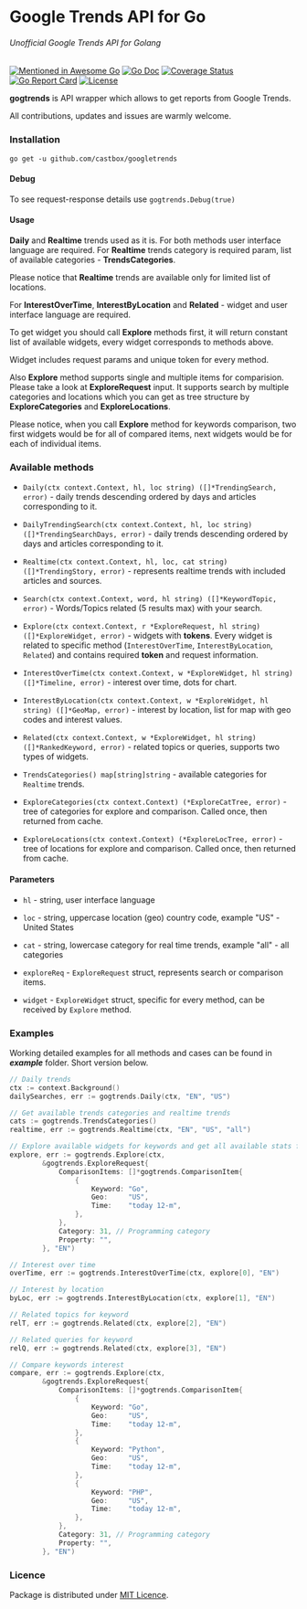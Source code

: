 # Google Trends API for Go

###### Unofficial Google Trends API for Golang

[![Mentioned in Awesome Go](https://awesome.re/mentioned-badge.svg)](https://github.com/avelino/awesome-go) [![Go Doc](https://img.shields.io/badge/godoc-reference-blue.svg?style=flat-square)](https://godoc.org/github.com/groovili/gogtrends) [![Coverage Status](https://coveralls.io/repos/github/groovili/gogtrends/badge.svg?branch=master)](https://coveralls.io/github/groovili/gogtrends?branch=master) [![Go Report Card](https://goreportcard.com/badge/github.com/groovili/gogtrends)](https://goreportcard.com/report/github.com/groovili/gogtrends) [![License](https://img.shields.io/badge/licence-MIT-blue.svg)](https://github.com/groovili/gogtrends/blob/master/LICENSE)

**gogtrends** is API wrapper which allows to get reports from Google Trends.

All contributions, updates and issues are warmly welcome.

### Installation 

``go get -u github.com/castbox/googletrends``

#### Debug

To see request-response details use `gogtrends.Debug(true)`

#### Usage

**Daily** and **Realtime** trends used as it is. For both methods user interface language are required. For **Realtime** trends category is required param, list of available categories -  **TrendsCategories**.

Please notice that **Realtime** trends are available only for limited list of locations.


For **InterestOverTime**, **InterestByLocation** and **Related** - widget and user interface language are required.

To get widget you should call **Explore** methods first, it will return constant list of available widgets, every widget corresponds to methods above.

Widget includes request params and unique token for every method.

Also **Explore** method supports single and multiple items for comparision. Please take a look at **ExploreRequest** input.
It supports search by multiple categories and locations which you can get as tree structure by **ExploreCategories** and **ExploreLocations**.

Please notice, when you call **Explore** method for keywords comparison, two first widgets would be for all of compared items, next widgets would be for each of individual items.

### Available methods

* `Daily(ctx context.Context, hl, loc string) ([]*TrendingSearch, error)` - daily trends descending ordered by days and articles corresponding to it.

* `DailyTrendingSearch(ctx context.Context, hl, loc string) ([]*TrendingSearchDays, error)` - daily trends descending ordered by days and articles corresponding to it.

* `Realtime(ctx context.Context, hl, loc, cat string) ([]*TrendingStory, error)` - represents realtime trends with included articles and sources.

* `Search(ctx context.Context, word, hl string) ([]*KeywordTopic, error)` - Words/Topics related (5 results max) with your search.

* `Explore(ctx context.Context, r *ExploreRequest, hl string) ([]*ExploreWidget, error)` - widgets with **tokens**. Every widget is related to specific method (`InterestOverTime`, `InterestByLocation`, `Related`) and contains required **token** and request information.

* `InterestOverTime(ctx context.Context, w *ExploreWidget, hl string) ([]*Timeline, error)` - interest over time, dots for chart. 

* `InterestByLocation(ctx context.Context, w *ExploreWidget, hl string) ([]*GeoMap, error)` - interest by location, list for map with geo codes and interest values.

* `Related(ctx context.Context, w *ExploreWidget, hl string) ([]*RankedKeyword, error)` - related topics or queries, supports two types of widgets.

* `TrendsCategories() map[string]string` - available categories for `Realtime` trends.

* `ExploreCategories(ctx context.Context) (*ExploreCatTree, error)` - tree of categories for explore and comparison. Called once, then returned from cache.

* `ExploreLocations(ctx context.Context) (*ExploreLocTree, error)` - tree of locations for explore and comparison. Called once, then returned from cache.

#### Parameters 

* `hl` -  string, user interface language

* `loc` - string, uppercase location (geo) country code, example "US" - United States

* `cat` - string, lowercase category for real time trends, example "all" - all categories

* `exploreReq` - `ExploreRequest` struct, represents search or comparison items.

* `widget` - `ExploreWidget` struct, specific for every method, can be received by `Explore` method.

### Examples

Working detailed examples for all methods and cases can be found in ***example*** folder. Short version below.

```go
// Daily trends
ctx := context.Background()
dailySearches, err := gogtrends.Daily(ctx, "EN", "US")
```

```go
// Get available trends categories and realtime trends
cats := gogtrends.TrendsCategories()
realtime, err := gogtrends.Realtime(ctx, "EN", "US", "all")
```


```go
// Explore available widgets for keywords and get all available stats for it
explore, err := gogtrends.Explore(ctx, 
	    &gogtrends.ExploreRequest{
            ComparisonItems: []*gogtrends.ComparisonItem{
                {
                    Keyword: "Go",
                    Geo:     "US",
                    Time:    "today 12-m",
                },
            },
            Category: 31, // Programming category
            Property: "",
        }, "EN")

// Interest over time
overTime, err := gogtrends.InterestOverTime(ctx, explore[0], "EN")

// Interest by location
byLoc, err := gogtrends.InterestByLocation(ctx, explore[1], "EN")

// Related topics for keyword
relT, err := gogtrends.Related(ctx, explore[2], "EN")

// Related queries for keyword
relQ, err := gogtrends.Related(ctx, explore[3], "EN")

// Compare keywords interest
compare, err := gogtrends.Explore(ctx, 
	    &gogtrends.ExploreRequest{
            ComparisonItems: []*gogtrends.ComparisonItem{
                {
                    Keyword: "Go",
                    Geo:     "US",
                    Time:    "today 12-m",
                },
                {
                    Keyword: "Python",
                    Geo:     "US",
                    Time:    "today 12-m",
                },
                {
                    Keyword: "PHP",
                    Geo:     "US",
                    Time:    "today 12-m",
                },                               
            },
            Category: 31, // Programming category
            Property: "",
        }, "EN")

```

### Licence
 
Package is distributed under [MIT Licence](https://opensource.org/licenses/MIT).
